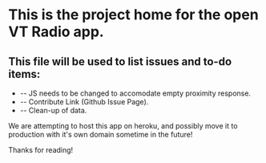 <h1>This is the project home for the open VT Radio app.</h1>

<h2>This file will be used to list issues and to-do items:</h2>

<ul>
	<li>-- JS needs to be changed to accomodate empty proximity response.</li>
	<li>-- Contribute Link (Github Issue Page).</li>
	<li>-- Clean-up of data.</li>
</ul>

We are attempting to host this app on heroku, and possibly move it to production with it's own domain sometime in the future!

Thanks for reading!